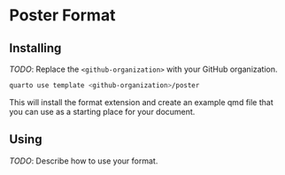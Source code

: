 # Poster Format

## Installing

_TODO_: Replace the `<github-organization>` with your GitHub organization.

```bash
quarto use template <github-organization>/poster
```

This will install the format extension and create an example qmd file
that you can use as a starting place for your document.

## Using

_TODO_: Describe how to use your format.

